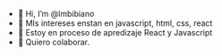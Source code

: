 - 👋 Hi, I’m @lmbibiano
- 👀 MIs intereses enstan en javascript, html, css, react
- 🌱 Estoy en  proceso de apredizaje React y Javascript
- 💞️ Quiero colaborar.


<!---
lmbibiano/lmbibiano is a ✨ special ✨ repository because its `README.md` (this file) appears on your GitHub profile.
You can click the Preview link to take a look at your changes.
--->

